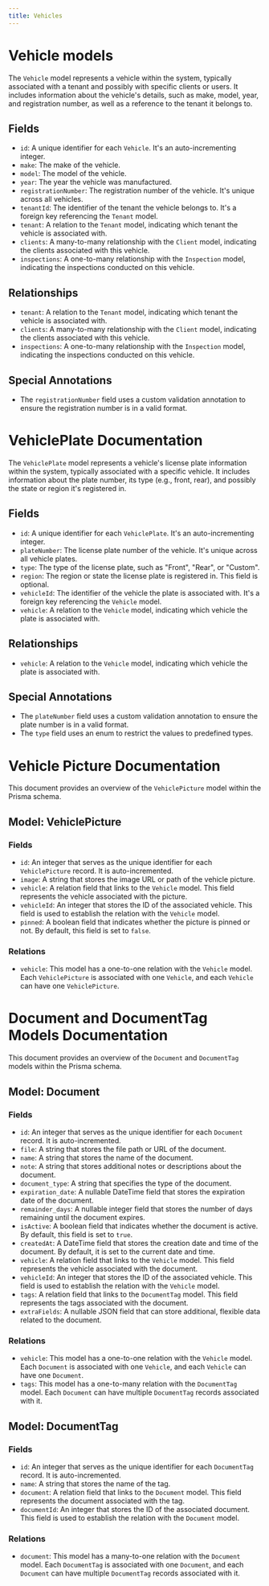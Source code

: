 ```yaml
---
title: Vehicles
---
```


# Vehicle models

The `Vehicle` model represents a vehicle within the system, typically associated with a tenant and possibly with specific clients or users. It includes information about the vehicle's details, such as make, model, year, and registration number, as well as a reference to the tenant it belongs to.

## Fields

- `id`: A unique identifier for each `Vehicle`. It's an auto-incrementing integer.
- `make`: The make of the vehicle.
- `model`: The model of the vehicle.
- `year`: The year the vehicle was manufactured.
- `registrationNumber`: The registration number of the vehicle. It's unique across all vehicles.
- `tenantId`: The identifier of the tenant the vehicle belongs to. It's a foreign key referencing the `Tenant` model.
- `tenant`: A relation to the `Tenant` model, indicating which tenant the vehicle is associated with.
- `clients`: A many-to-many relationship with the `Client` model, indicating the clients associated with this vehicle.
- `inspections`: A one-to-many relationship with the `Inspection` model, indicating the inspections conducted on this vehicle.

## Relationships

- `tenant`: A relation to the `Tenant` model, indicating which tenant the vehicle is associated with.
- `clients`: A many-to-many relationship with the `Client` model, indicating the clients associated with this vehicle.
- `inspections`: A one-to-many relationship with the `Inspection` model, indicating the inspections conducted on this vehicle.

## Special Annotations

- The `registrationNumber` field uses a custom validation annotation to ensure the registration number is in a valid format.



# VehiclePlate Documentation

The `VehiclePlate` model represents a vehicle's license plate information within the system, typically associated with a specific vehicle. It includes information about the plate number, its type (e.g., front, rear), and possibly the state or region it's registered in.

## Fields

- `id`: A unique identifier for each `VehiclePlate`. It's an auto-incrementing integer.
- `plateNumber`: The license plate number of the vehicle. It's unique across all vehicle plates.
- `type`: The type of the license plate, such as "Front", "Rear", or "Custom".
- `region`: The region or state the license plate is registered in. This field is optional.
- `vehicleId`: The identifier of the vehicle the plate is associated with. It's a foreign key referencing the `Vehicle` model.
- `vehicle`: A relation to the `Vehicle` model, indicating which vehicle the plate is associated with.

## Relationships

- `vehicle`: A relation to the `Vehicle` model, indicating which vehicle the plate is associated with.

## Special Annotations

- The `plateNumber` field uses a custom validation annotation to ensure the plate number is in a valid format.
- The `type` field uses an enum to restrict the values to predefined types.



# Vehicle Picture Documentation

This document provides an overview of the `VehiclePicture` model within the Prisma schema.

## Model: VehiclePicture

### Fields

- `id`: An integer that serves as the unique identifier for each `VehiclePicture` record. It is auto-incremented.
- `image`: A string that stores the image URL or path of the vehicle picture.
- `vehicle`: A relation field that links to the `Vehicle` model. This field represents the vehicle associated with the picture.
- `vehicleId`: An integer that stores the ID of the associated vehicle. This field is used to establish the relation with the `Vehicle` model.
- `pinned`: A boolean field that indicates whether the picture is pinned or not. By default, this field is set to `false`.

### Relations

- `vehicle`: This model has a one-to-one relation with the `Vehicle` model. Each `VehiclePicture` is associated with one `Vehicle`, and each `Vehicle` can have one `VehiclePicture`.



# Document and DocumentTag Models Documentation

This document provides an overview of the `Document` and `DocumentTag` models within the Prisma schema.

## Model: Document

### Fields

- `id`: An integer that serves as the unique identifier for each `Document` record. It is auto-incremented.
- `file`: A string that stores the file path or URL of the document.
- `name`: A string that stores the name of the document.
- `note`: A string that stores additional notes or descriptions about the document.
- `document_type`: A string that specifies the type of the document.
- `expiration_date`: A nullable DateTime field that stores the expiration date of the document.
- `remainder_days`: A nullable integer field that stores the number of days remaining until the document expires.
- `isActive`: A boolean field that indicates whether the document is active. By default, this field is set to `true`.
- `createdAt`: A DateTime field that stores the creation date and time of the document. By default, it is set to the current date and time.
- `vehicle`: A relation field that links to the `Vehicle` model. This field represents the vehicle associated with the document.
- `vehicleId`: An integer that stores the ID of the associated vehicle. This field is used to establish the relation with the `Vehicle` model.
- `tags`: A relation field that links to the `DocumentTag` model. This field represents the tags associated with the document.
- `extraFields`: A nullable JSON field that can store additional, flexible data related to the document.

### Relations

- `vehicle`: This model has a one-to-one relation with the `Vehicle` model. Each `Document` is associated with one `Vehicle`, and each `Vehicle` can have one `Document`.
- `tags`: This model has a one-to-many relation with the `DocumentTag` model. Each `Document` can have multiple `DocumentTag` records associated with it.

## Model: DocumentTag

### Fields

- `id`: An integer that serves as the unique identifier for each `DocumentTag` record. It is auto-incremented.
- `name`: A string that stores the name of the tag.
- `document`: A relation field that links to the `Document` model. This field represents the document associated with the tag.
- `documentId`: An integer that stores the ID of the associated document. This field is used to establish the relation with the `Document` model.

### Relations

- `document`: This model has a many-to-one relation with the `Document` model. Each `DocumentTag` is associated with one `Document`, and each `Document` can have multiple `DocumentTag` records associated with it.